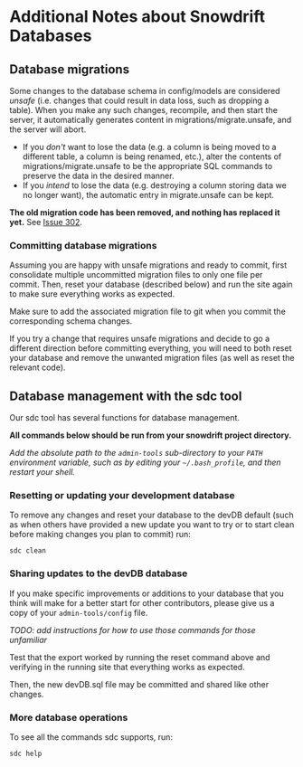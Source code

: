 Additional Notes about Snowdrift Databases
==========================================

Database migrations
-------------------

Some changes to the database schema in config/models are considered *unsafe*
(i.e. changes that could result in data loss, such as dropping a table). When
you make any such changes, recompile, and then start the server, it
automatically generates content in migrations/migrate.unsafe, and the server
will abort.

* If you *don't* want to lose the data (e.g. a column is being moved to a
  different table, a column is being renamed, etc.), alter the contents of
  migrations/migrate.unsafe to be the appropriate SQL commands to preserve the
  data in the desired manner.
* If you *intend* to lose the data (e.g. destroying a column storing data we
  no longer want), the automatic entry in migrate.unsafe can be kept.

**The old migration code has been removed, and nothing has replaced it
yet.**  See [Issue 302](https://tree.taiga.io/project/snowdrift/issue/302).

### Committing database migrations

Assuming you are happy with unsafe migrations and ready to commit, first
consolidate multiple uncommitted migration files to only one file per commit.
Then, reset your database (described below) and run the site again to make sure
everything works as expected.

Make sure to add the associated migration file to git when you commit
the corresponding schema changes.

If you try a change that requires unsafe migrations and decide to go a different
direction before committing everything, you will need to both reset your
database and remove the unwanted migration files (as well as reset the relevant
code).

## Database management with the sdc tool

Our sdc tool has several functions for database management.

**All commands below should be run from your snowdrift project directory.**

*Add the absolute path to the `admin-tools` sub-directory to your `PATH`
environment variable, such as by editing your `~/.bash_profile`, and then
restart your shell.*

### Resetting or updating your development database

To remove any changes and reset your database to the devDB default
(such as when others have provided a new update you want to try
or to start clean before making changes you plan to commit) run:

    sdc clean

### Sharing updates to the devDB database

If you make specific improvements or additions to your database that you think
will make for a better start for other contributors, please give us a copy of
your `admin-tools/config` file.

*TODO: add instructions for how to use those commands for those unfamiliar*

Test that the export worked by running the reset command above and verifying in
the running site that everything works as expected.

Then, the new devDB.sql file may be committed and shared like other changes.

### More database operations

To see all the commands sdc supports, run:

    sdc help
